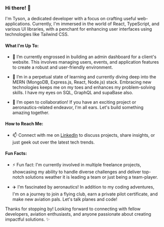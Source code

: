 ### Hi there! 👋

I'm Tyson, a dedicated developer with a focus on crafting useful web-applications. Currently, I'm immersed in the world of React, TypeScript, and various UI libraries, with a penchant for enhancing user interfaces using technologies like Tailwind CSS.

#### What I'm Up To:

- 🔭 I’m currently engrossed in building an admin dashboard for a client's website. This involves managing users, events, and application features to create a robust and user-friendly environment.

- 🌱 I’m in a perpetual state of learning and currently diving deep into the MERN (MongoDB, Express.js, React, Node.js) stack. Embracing new technologies keeps me on my toes and enhances my problem-solving skills. I have my eyes on SQL, GraphQL and supaBase also. 

- 👯 I’m open to collaboration! If you have an exciting project or aeronautics-related endeavor, I'm all ears. Let's build something amazing together.

#### How to Reach Me:

- 📫 Connect with me on [LinkedIn](https://www.linkedin.com/in/tyson4webdesign/) to discuss projects, share insights, or just geek out over the latest tech trends.

#### Fun Facts:

- ⚡ Fun fact: I'm currently involved in multiple freelance projects, showcasing my ability to handle diverse challenges and deliver top-notch solutions weather it is leading a team or just being a team-player. 

- ✈️ I'm fascinated by aeronautics! In addition to my coding adventures, I'm on a journey to join a flying club, earn a private pilot certificate, and make new aviation pals. Let's talk planes and code!

Thanks for stopping by! Looking forward to connecting with fellow developers, aviation enthusiasts, and anyone passionate about creating impactful solutions. ✨

